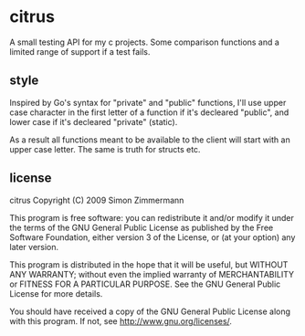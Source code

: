 citrus
======
A small testing API for my c projects.
Some comparison functions and a limited range
of support if a test fails.

style
---------
Inspired by Go's syntax for "private" and "public" 
functions, I'll use upper case character in the first letter
of a function if it's decleared "public", and lower case 
if it's decleared "private" (static). 

As a result all functions meant to be available to the 
client will start with an upper case letter. The same
is truth for structs etc. 

license
-------
citrus
Copyright (C) 2009  Simon Zimmermann

This program is free software: you can redistribute it and/or modify
it under the terms of the GNU General Public License as published by
the Free Software Foundation, either version 3 of the License, or
(at your option) any later version.

This program is distributed in the hope that it will be useful,
but WITHOUT ANY WARRANTY; without even the implied warranty of
MERCHANTABILITY or FITNESS FOR A PARTICULAR PURPOSE.  See the
GNU General Public License for more details.

You should have received a copy of the GNU General Public License
along with this program.  If not, see <http://www.gnu.org/licenses/>.
